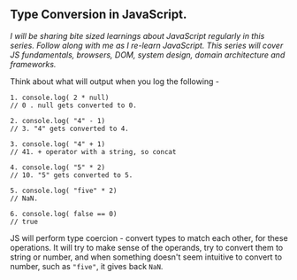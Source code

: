 ## Type Conversion in JavaScript. 

*I will be sharing bite sized learnings about JavaScript regularly in this series. Follow along with me as I re-learn JavaScript. This series will cover JS fundamentals, browsers, DOM, system design, domain architecture and frameworks.* 


Think about what will output when you log the following - 


```
1. console.log( 2 * null) 
// 0 . null gets converted to 0. 

2. console.log( "4" - 1)
// 3. "4" gets converted to 4. 

3. console.log( "4" + 1)
// 41. + operator with a string, so concat

4. console.log( "5" * 2)
// 10. "5" gets converted to 5. 

5. console.log( "five" * 2)
// NaN. 

6. console.log( false == 0)
// true

```
JS will perform type coercion - convert types to match each other, for these operations. It will try to make sense of the operands, try to convert them to string or number, and when something doesn't seem intuitive to convert to number, such as `"five"`, it gives back `NaN`. 